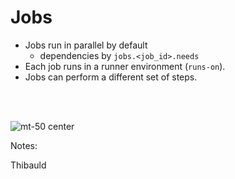 <!-- .slide: class="with-code" -->
# Jobs

* Jobs run in parallel by default
  * dependencies by `jobs.<job_id>.needs`
* Each job runs in a runner environment (`runs-on`).
* Jobs can perform a different set of steps.

<br/>
<br/>

![mt-50 center](./assets/images/job_graph.png)

Notes:

Thibauld
